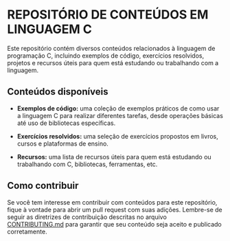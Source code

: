 # REPOSITÓRIO DE CONTEÚDOS EM LINGUAGEM C
  
Este repositório contém diversos conteúdos relacionados à linguagem de programação C, 
incluindo exemplos de código, exercícios resolvidos, projetos e recursos úteis 
para quem está estudando ou trabalhando com a linguagem.

## Conteúdos disponíveis

- **Exemplos de código:** uma coleção de exemplos práticos de como usar a linguagem C para realizar diferentes tarefas, desde operações básicas até uso de bibliotecas específicas.

- **Exercícios resolvidos:** uma seleção de exercícios propostos em livros, cursos e plataformas de ensino.

- **Recursos:** uma lista de recursos úteis para quem está estudando ou trabalhando com C, bibliotecas, ferramentas, etc.

## Como contribuir

Se você tem interesse em contribuir com conteúdos para este repositório, fique à vontade para abrir um pull request com suas adições. Lembre-se de seguir as diretrizes de contribuição descritas no arquivo [CONTRIBUTING.md](myLib/CONTRIBUTING.md) para garantir que seu conteúdo seja aceito e publicado corretamente.

